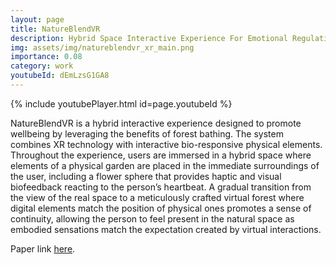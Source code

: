 ```yaml
---
layout: page
title: NatureBlendVR
description: Hybrid Space Interactive Experience For Emotional Regulation And Cognition Improvement
img: assets/img/natureblendvr_xr_main.png
importance: 0.08
category: work
youtubeId: dEmLzsG1GA8
---
```


{% include youtubePlayer.html id=page.youtubeId %}

NatureBlendVR is a hybrid interactive experience designed to promote wellbeing by leveraging the benefits of forest bathing. The system combines XR technology with interactive bio-responsive physical elements. Throughout the experience, users are immersed in a hybrid space where elements of a physical garden are placed in the immediate surroundings of the user, including a flower sphere that provides haptic and visual biofeedback reacting to the person’s heartbeat. A gradual transition from the view of the real space to a meticulously crafted virtual forest where digital elements match the position of physical ones promotes a sense of continuity, allowing the person to feel present in the natural space as embodied sensations match the expectation created by virtual interactions.

Paper link <a href='https://yunsuenpai.com/assets/pdf/natureblendvr_xr.pdf'>here</a>.

